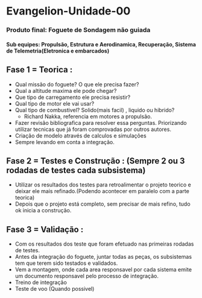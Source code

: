 # Evangelion-Unidade-00

### Produto final: Foguete de Sondagem não guiada

#### Sub equipes: Propulsão, Estrutura e Aerodinamica, Recuperação, Sistema de Telemetria(Eletronica e embarcados)

## Fase 1 = Teorica : 
* Qual missão do foguete?  O que ele precisa fazer?
* Qual a altitude maxima ele pode chegar?
* Que tipo de carregamento ele precisa resistir?
* Qual tipo de motor ele vai usar? 
* Qual tipo de combustivel? Solido(mais facil) , liquido ou hibrido?
  * Richard Nakka, referencia em motores a propulsão.
* Fazer revisão bibliografica para resolver essa perguntas. Priorizando utilizar tecnicas que já foram comprovadas por outros autores. 
* Criação de modelo através de calculos e simulações
* Sempre levando em conta a integração.

## Fase 2 = Testes e Construção : (Sempre 2 ou 3 rodadas de testes cada subsistema)
* Utilizar os resultados dos testes para retroalimentar o projeto teorico e deixar ele mais refinado.(Podendo acontecer em paralelo com a parte teorica)
* Depois que o projeto está completo, sem precisar de mais refino, tudo ok inicia a construção.

## Fase 3 = Validação :
* Com os resultados dos teste que foram efetuado nas primeiras rodadas de testes.
* Antes da integração do foguete, juntar todas as peças, os subsistemas tem que terem sido testados e validados.
* Vem a montagem, onde cada area responsavel por cada sistema emite um documento responsavel pelo processo de integração.
* Treino de integração
* Teste de voo (Quando possivel)
